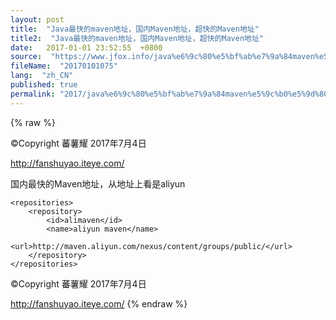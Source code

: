 ```yaml
---
layout: post
title:  "Java最快的maven地址，国内Maven地址，超快的Maven地址"
title2:  "Java最快的maven地址，国内Maven地址，超快的Maven地址"
date:   2017-01-01 23:52:55  +0800
source:  "https://www.jfox.info/java%e6%9c%80%e5%bf%ab%e7%9a%84maven%e5%9c%b0%e5%9d%80%e5%9b%bd%e5%86%85maven%e5%9c%b0%e5%9d%80%e8%b6%85%e5%bf%ab%e7%9a%84maven%e5%9c%b0%e5%9d%80.html"
fileName:  "20170101075"
lang:  "zh_CN"
published: true
permalink: "2017/java%e6%9c%80%e5%bf%ab%e7%9a%84maven%e5%9c%b0%e5%9d%80%e5%9b%bd%e5%86%85maven%e5%9c%b0%e5%9d%80%e8%b6%85%e5%bf%ab%e7%9a%84maven%e5%9c%b0%e5%9d%80.html"
---
```

{% raw %}
>>>>>>>>>>>>>>>>>>>>>>>>>>>>>>>>

©Copyright 蕃薯耀 2017年7月4日

http://fanshuyao.iteye.com/

国内最快的Maven地址，从地址上看是aliyun

    <repositories>
    	<repository>
    		<id>alimaven</id>
    		<name>aliyun maven</name>
    		<url>http://maven.aliyun.com/nexus/content/groups/public/</url>
    	</repository>
    </repositories>

>>>>>>>>>>>>>>>>>>>>>>>>>>>>>>>>

©Copyright 蕃薯耀 2017年7月4日

http://fanshuyao.iteye.com/
{% endraw %}